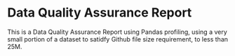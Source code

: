 # Data Quality Assurance Report

This is a Data Quality Assurance Report using Pandas profiling, using a very small portion of a dataset to satidfy Github file size requirement, to less than 25M.
